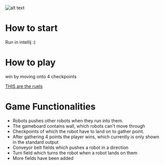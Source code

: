 ![alt text](https://cdn.discordapp.com/attachments/755425231694463041/822114678238740500/image0.jpg)

# How to start
Run in intellij :)

# How to play
win by moving onto 4 checkpoints

[THIS are the ruels](https://media.wizards.com/2017/rules/roborally_rules.pdf)

# Game Functionalities
* Robots pushes other robots when they run into them.
* The gameboard contains wall, which robots can't move through
* Checkpoints of which the robot have to land on to gather point. 
* After gathering 4 points the player wins, which currently is only shown in the standard output
* Conveyor belt fields which pushes a robot in a direction
* Turn field which turns the robot when a robot lands on them
* More fields have been added
